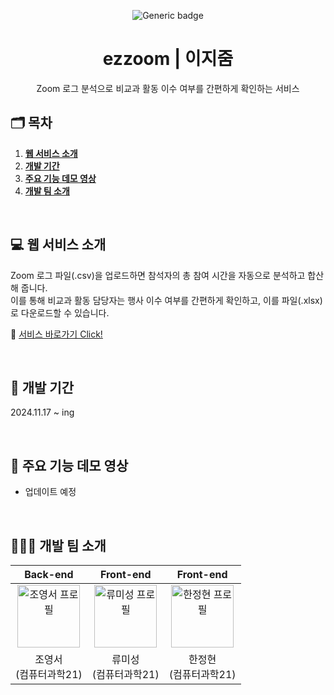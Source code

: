 <div align="center">

![Generic badge](https://img.shields.io/badge/version-1.0.0-blue.svg)

  <h1>ezzoom | 이지줌</h1>
  <p>Zoom 로그 분석으로 비교과 활동 이수 여부를 간편하게 확인하는 서비스</p>

</div>

## 🗂️ 목차

1. [**웹 서비스 소개**](#1)
2. [**개발 기간**](#2)
3. [**주요 기능 데모 영상**](#3)
4. [**개발 팀 소개**](#4)

<br />

<div id="1"></div>

## 💻 웹 서비스 소개

Zoom 로그 파일(.csv)을 업로드하면 참석자의 총 참여 시간을 자동으로 분석하고 합산해 줍니다. <br/>
이를 통해 비교과 활동 담당자는 행사 이수 여부를 간편하게 확인하고, 이를 파일(.xlsx)로 다운로드할 수 있습니다.

🔗 [서비스 바로가기 Click!](ezzoom.site/)

<br />

<div id="2"></div>

## 📅 개발 기간

2024.11.17 ~ ing

<br />


<div id="3"></div>

## 🎥 주요 기능 데모 영상

- 업데이트 예정

<br />

<div id="4"></div>

## 🏄🏻‍♀️ 개발 팀 소개

| Back-end | Front-end | Front-end | 
|:---------:|:---------:|:---------:|
| <a href="https://github.com/dudrhy12" target="_blank"><img src="https://avatars.githubusercontent.com/u/90203803?v=4" alt="조영서 프로필" width="100px" /></a>   | <a href="https://github.com/misung-dev" target="_blank"><img src="https://avatars.githubusercontent.com/u/128569095?v=4" alt="류미성 프로필" width="100px" /></a>   | <a href="https://github.com/hanjeonghyun" target="_blank"><img src="https://avatars.githubusercontent.com/u/129199377?v=4" alt="한정현 프로필" width="100px" /></a>   |
| 조영서<br>(컴퓨터과학21)   | 류미성<br>(컴퓨터과학21)   | 한정현<br>(컴퓨터과학21)   |

<br>
